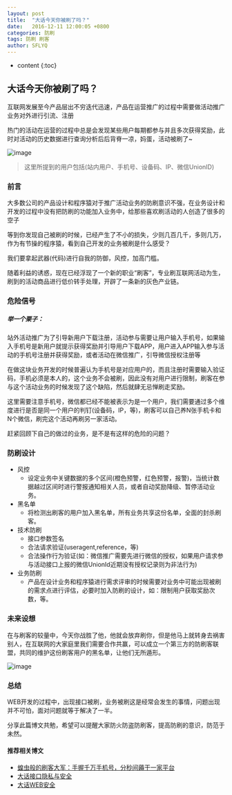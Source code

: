```yaml
---
layout: post
title:  "大话今天你被刷了吗？"
date:   2016-12-11 12:00:05 +0800
categories: 防刷
tags: 防刷 刷客
author: SFLYQ
---
```


* content
{:toc} 

## 大话今天你被刷了吗？

互联网发展至今产品层出不穷迭代迅速，产品在运营推广的过程中需要做活动推广业务对外进行引流、注册

热门的活动在运营的过程中总是会发现某些用户每期都参与并且多次获得奖励，此时对活动的历史数据进行查询分析后后背脊一凉，妈蛋，活动被刷了~

![image](http://blog.thankbabe.com/imgs/sk.png)   







> 这里所提到的用户包括(站内用户、手机号、设备码、IP、微信UnionID)

### 前言

大多数公司的产品设计和程序猿对于推广活动业务的防刷意识不强，在业务设计和开发的过程中没有把防刷的功能加入业务中，给那些喜欢刷活动的人创造了很多的空子

等到你发现自己被刷的时候，已经产生了不小的损失，少则几百几千，多则几万，作为有节操的程序猿，看到自己开发的业务被刷是什么感受？

我们要拿起武器(代码)进行自我的防御，风控，加高门槛。

随着利益的诱惑，现在已经浮现了一个新的职业“刷客”，专业刷互联网活动为生，刷到的活动商品进行低价转手处理，开辟了一条新的灰色产业链。

### 危险信号

##### 举一个栗子：

站外活动推广为了引导新用户下载注册，活动参与需要让用户输入手机号，如果输入手机号是新用户就提示获得奖励并引导用户下载APP，用户进入APP输入参与活动的手机号注册并获得奖励，或者活动在微信推广，引导微信授权注册等

在做这块业务开发的时候普遍认为手机号是对应用户的，而且注册时需要输入验证码，手机必须是本人的，这个业务不会被刷，因此没有对用户进行限制，刷客在参与这个活动业务的时候发现了这个缺陷，然后就肆无忌惮刷走奖励。

这里需要注意手机号，微信都已经不能被表示为是一个用户，我们需要通过多个维度进行是否是同一个用户的判钉(设备码，IP，等)，刷客可以自己养N张手机卡和N个微信，刷完这个活动再刷另一家活动。

赶紧回顾下自己的做过的业务，是不是有这样的危险的问题？

### 防刷设计

* 风控
    * 设定业务中关键数据的多个区间(橙色预警，红色预警，报警)，当统计数据越过区间时进行警报通知相关人员，或者自动奖励降级、暂停活动业务。
* 黑名单
    * 将检测出刷客的用户加入黑名单，所有业务共享这份名单，全面的封杀刷客。
* 技术防刷
    * 接口参数签名
    * 合法请求验证(useragent,reference，等)
    * 合法操作行为验证(如：微信推广需要先进行微信的授权，如果用户请求参与活动接口上报的微信UnionId近期没有授权记录则为非法行为)
* 业务防刷
    * 产品在设计业务和程序猿进行需求评审的时候需要对业务中可能出现被刷的需求点进行评估，必要时加入防刷的设计，如：限制用户获取奖励次数，等。
 

### 未来设想

在与刷客的较量中，今天你战胜了他，他就会放弃刷你，但是他马上就转身去祸害别人，在互联网的大家庭里我们需要合作共赢，可以成立一个第三方的防刷客联盟，共同的维护这份刷客用户的黑名单，让他们无所遁形。

![image](http://blog.thankbabe.com/imgs/lm.png)   

### 总结

WEB开发的过程中，出现接口被刷，业务被刷这是经常会发生的事情，问题出现并不可怕，面对问题就等于解决了一半。

分享此篇博文共勉，希望可以提醒大家防火防盗防刷客，提高防刷的意识，防范于未然。

#### 推荐相关博文

* [蝗虫般的刷客大军：手握千万手机号，分秒间薅干一家平台](https://m.huxiu.com/article/172103.html?from=groupmessage&isappinstalled=1)
* [大话接口隐私与安全](http://blog.thankbabe.com/2016/06/05/donot-touch-my-url/?zn)
* [大话WEB安全](http://blog.thankbabe.com/2016/04/03/Safe/)

